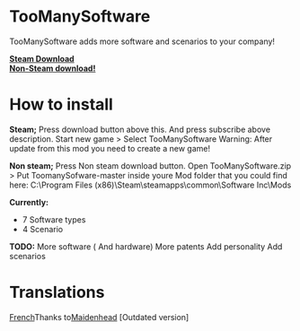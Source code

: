 # TooManySoftware
TooManySoftware adds more software and scenarios to your company!


[**Steam Download**](http://steamcommunity.com/sharedfiles/filedetails/?id=650558483)   
[**Non-Steam download!**](https://mega.nz/#!z8ZX1LiY!24-oibxySFcP3YIK5ChVWiObaUXjOMCUS6gal0u9Ocw)   

# How to install
**Steam;**
Press download button above this. And press subscribe above description.
Start new game > Select TooManySoftware 
Warning: After update from this mod you need to create a new game!

**Non steam;**
Press Non steam download button.
Open TooManySoftware.zip > Put  ToomanySofware-master inside youre Mod folder 
that you could find here: C:\Program Files (x86)\Steam\steamapps\common\Software Inc\Mods

**Currently:**
- 7 Software types
- 4 Scenario

**TODO:**
More software ( And hardware)
More patents
Add personality
Add scenarios


# Translations
[French](http://steamcommunity.com/sharedfiles/filedetails/?id=672412435)Thanks to[Maidenhead](http://steamcommunity.com/profiles/76561198020209071/) [Outdated version]
